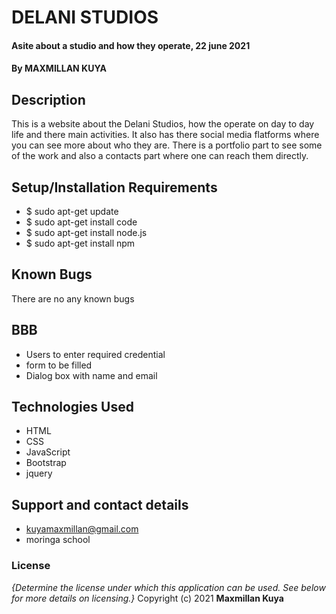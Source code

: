 # DELANI STUDIOS
#### Asite about a studio and how they operate, 22 june 2021
#### By **MAXMILLAN KUYA**
## Description
This is a website about the Delani Studios, how the operate on day to day life and there main activities. It also has there social media flatforms where you can see more about who they are. There is a portfolio part to see some of the work and also a contacts part where one can reach them directly.
## Setup/Installation Requirements
* $ sudo apt-get update
* $ sudo apt-get install code
* $ sudo apt-get install node.js
* $ sudo apt-get install npm
## Known Bugs
There are no any known bugs
## BBB
* Users to enter required credential
* form to be filled
* Dialog box with name and email
## Technologies Used
* HTML
* CSS
* JavaScript
* Bootstrap
* jquery
## Support and contact details
* kuyamaxmillan@gmail.com
* moringa school
### License
*{Determine the license under which this application can be used.  See below for more details on licensing.}*
Copyright (c) 2021 **Maxmillan Kuya**